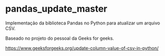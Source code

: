 # pandas_update_master
Implementação da biblioteca Pandas no Python para atualizar um arquivo CSV.

Baseado no projeto do pessoal da Geeks for geeks.

https://www.geeksforgeeks.org/update-column-value-of-csv-in-python/
